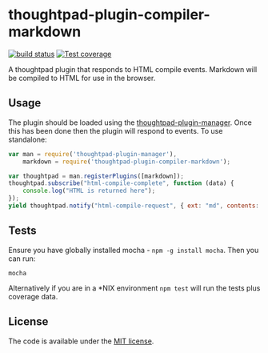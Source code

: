 thoughtpad-plugin-compiler-markdown
=================================

[![build status][travis-image]][travis-url]
[![Test coverage][coveralls-image]][coveralls-url]

A thoughtpad plugin that responds to HTML compile events. Markdown will be compiled to HTML for use in the browser.

## Usage

The plugin should be loaded using the [thoughtpad-plugin-manager](https://github.com/thoughtpad/thoughtpad-plugin-manager). Once this has been done then the plugin will respond to events. To use standalone:

```JavaScript
var man = require('thoughtpad-plugin-manager'),
    markdown = require('thoughtpad-plugin-compiler-markdown');

var thoughtpad = man.registerPlugins([markdown]);
thoughtpad.subscribe("html-compile-complete", function (data) {
    console.log("HTML is returned here"); 
});
yield thoughtpad.notify("html-compile-request", { ext: "md", contents: "your markdown code here", name: "name of the file" });
```

## Tests

Ensure you have globally installed mocha - `npm -g install mocha`. Then you can run:

`mocha`

Alternatively if you are in a *NIX environment `npm test` will run the tests plus coverage data.

## License

The code is available under the [MIT license](http://deif.mit-license.org/).

[travis-image]: https://img.shields.io/travis/thoughtpad/thoughtpad-plugin-compiler-markdown/master.svg?style=flat-square
[travis-url]: https://travis-ci.org/thoughtpad/thoughtpad-plugin-compiler-markdown
[coveralls-image]: https://img.shields.io/coveralls/thoughtpad/thoughtpad-plugin-compiler-markdown/master.svg?style=flat-square
[coveralls-url]: https://coveralls.io/r/thoughtpad/thoughtpad-plugin-compiler-markdown?branch=master
